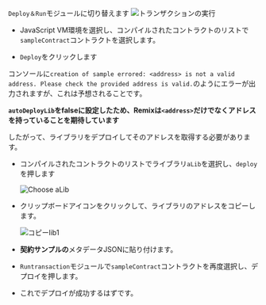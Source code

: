 `Deploy＆Run`モジュールに切り替えます
![トランザクションの実行](images/remix_runtransaction.png "トランザクションの実行")

 - JavaScript VM環境を選択し、コンパイルされたコントラクトのリストで`sampleContract`コントラクトを選択します。

 - `Deploy`をクリックします
 
 コンソールに`creation of sample errored: <address> is not a valid address. Please check the provided address is valid.`のようにエラーが出力されますが、これは予想されることです。
 
 **`autoDeployLib`をfalseに設定したため、Remixは`<address>`だけでなくアドレスを持っていることを期待しています**

したがって、ライブラリをデプロイしてそのアドレスを取得する必要があります。

  - コンパイルされたコントラクトのリストでライブラリ`aLib`を選択し、`deploy`を押します
  
    ![Choose aLib](images/contract_alib.png "Choose aLib")

  - クリップボードアイコンをクリックして、ライブラリのアドレスをコピーします。

    ![コピーlib1](images/alib_copy.png "コピー")

  - **契約サンプルの**メタデータJSONに貼り付けます。

  - `Runtransaction`モジュールで`sampleContract`コントラクトを再度選択し、デプロイを押します。

  - これでデプロイが成功するはずです。